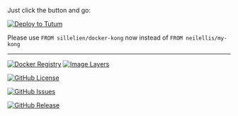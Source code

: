 Just click the button and go:

[![Deploy to Tutum](https://s.tutum.co/deploy-to-tutum.svg)](https://dashboard.tutum.co/stack/deploy/)

Please use `FROM sillelien/docker-kong` now instead of `FROM neilellis/my-kong`

---

[![Docker Registry](https://img.shields.io/docker/pulls/sillelien/docker-kong.svg)](https://registry.hub.docker.com/u/sillelien/docker-kong)
[![Image Layers](https://badge.imagelayers.io/sillelien/docker-kong.svg)](https://imagelayers.io/?images=sillelien/docker-kong:latest 'Get your own badge on imagelayers.io') 

[![GitHub License](https://img.shields.io/github/license/sillelien/docker-kong.svg)](https://raw.githubusercontent.com/sillelien/docker-kong/master/LICENSE)

[![GitHub Issues](https://img.shields.io/github/issues/sillelien/docker-kong.svg)](https://github.com/sillelien/docker-kong/issues)
    
[![GitHub Release](https://img.shields.io/github/release/sillelien/docker-kong.svg)](https://github.com/sillelien/docker-kong)

